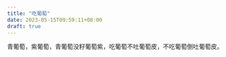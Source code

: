 ```yaml
---
title: "吃葡萄"
date: 2023-05-15T09:59:11+08:00
draft: true
---
```


青葡萄，紫葡萄，青葡萄没籽葡萄紫，吃葡萄不吐葡萄皮，不吃葡萄倒吐葡萄皮。
